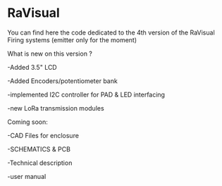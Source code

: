 # RaVisual
You can find here the code dedicated to the 4th version of the RaVisual Firing systems (emitter only for the moment)


What is new on this version ?

-Added 3.5" LCD 

-Added Encoders/potentiometer bank

-implemented I2C controller for PAD & LED interfacing

-new LoRa transmission modules


Coming soon: 

-CAD Files for enclosure

-SCHEMATICS & PCB

-Technical description

-user manual
